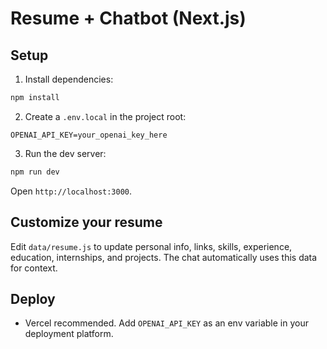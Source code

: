 # Resume + Chatbot (Next.js)

## Setup

1. Install dependencies:

```bash
npm install
```

2. Create a `.env.local` in the project root:

```
OPENAI_API_KEY=your_openai_key_here
```

3. Run the dev server:

```bash
npm run dev
```

Open `http://localhost:3000`.

## Customize your resume

Edit `data/resume.js` to update personal info, links, skills, experience, education, internships, and projects. The chat automatically uses this data for context.

## Deploy

- Vercel recommended. Add `OPENAI_API_KEY` as an env variable in your deployment platform.
